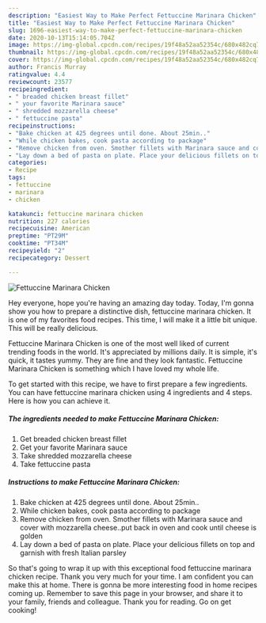 ```yaml
---
description: "Easiest Way to Make Perfect Fettuccine Marinara Chicken"
title: "Easiest Way to Make Perfect Fettuccine Marinara Chicken"
slug: 1696-easiest-way-to-make-perfect-fettuccine-marinara-chicken
date: 2020-10-13T15:14:05.704Z
image: https://img-global.cpcdn.com/recipes/19f48a52aa52354c/680x482cq70/fettuccine-marinara-chicken-recipe-main-photo.jpg
thumbnail: https://img-global.cpcdn.com/recipes/19f48a52aa52354c/680x482cq70/fettuccine-marinara-chicken-recipe-main-photo.jpg
cover: https://img-global.cpcdn.com/recipes/19f48a52aa52354c/680x482cq70/fettuccine-marinara-chicken-recipe-main-photo.jpg
author: Francis Murray
ratingvalue: 4.4
reviewcount: 23577
recipeingredient:
- " breaded chicken breast fillet"
- " your favorite Marinara sauce"
- " shredded mozzarella cheese"
- " fettuccine pasta"
recipeinstructions:
- "Bake chicken at 425 degrees until done. About 25min.."
- "While chicken bakes, cook pasta according to package"
- "Remove chicken from oven. Smother fillets with Marinara sauce and cover with mozzarella cheese..put back in oven and cook until cheese is golden"
- "Lay down a bed of pasta on plate. Place your delicious fillets on top and garnish with fresh Italian parsley"
categories:
- Recipe
tags:
- fettuccine
- marinara
- chicken

katakunci: fettuccine marinara chicken 
nutrition: 227 calories
recipecuisine: American
preptime: "PT29M"
cooktime: "PT34M"
recipeyield: "2"
recipecategory: Dessert

---
```



![Fettuccine Marinara Chicken](https://img-global.cpcdn.com/recipes/19f48a52aa52354c/680x482cq70/fettuccine-marinara-chicken-recipe-main-photo.jpg)

Hey everyone, hope you're having an amazing day today. Today, I'm gonna show you how to prepare a distinctive dish, fettuccine marinara chicken. It is one of my favorites food recipes. This time, I will make it a little bit unique. This will be really delicious.

Fettuccine Marinara Chicken is one of the most well liked of current trending foods in the world. It's appreciated by millions daily. It is simple, it's quick, it tastes yummy. They are fine and they look fantastic. Fettuccine Marinara Chicken is something which I have loved my whole life.




To get started with this recipe, we have to first prepare a few ingredients. You can have fettuccine marinara chicken using 4 ingredients and 4 steps. Here is how you can achieve it.

<!--inarticleads1-->

##### The ingredients needed to make Fettuccine Marinara Chicken:

1. Get  breaded chicken breast fillet
1. Get  your favorite Marinara sauce
1. Take  shredded mozzarella cheese
1. Take  fettuccine pasta




<!--inarticleads2-->

##### Instructions to make Fettuccine Marinara Chicken:

1. Bake chicken at 425 degrees until done. About 25min..
1. While chicken bakes, cook pasta according to package
1. Remove chicken from oven. Smother fillets with Marinara sauce and cover with mozzarella cheese..put back in oven and cook until cheese is golden
1. Lay down a bed of pasta on plate. Place your delicious fillets on top and garnish with fresh Italian parsley




So that's going to wrap it up with this exceptional food fettuccine marinara chicken recipe. Thank you very much for your time. I am confident you can make this at home. There is gonna be more interesting food in home recipes coming up. Remember to save this page in your browser, and share it to your family, friends and colleague. Thank you for reading. Go on get cooking!
